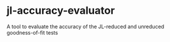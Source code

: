 # jl-accuracy-evaluator
A tool to evaluate the accuracy of the JL-reduced and unreduced goodness-of-fit tests
